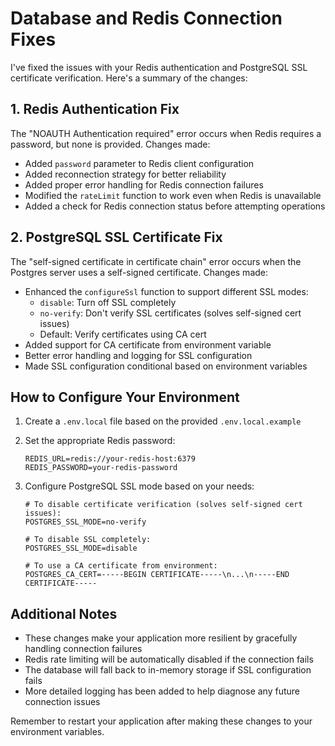 # Database and Redis Connection Fixes

I've fixed the issues with your Redis authentication and PostgreSQL SSL certificate verification. Here's a summary of the changes:

## 1. Redis Authentication Fix

The "NOAUTH Authentication required" error occurs when Redis requires a password, but none is provided. Changes made:

- Added `password` parameter to Redis client configuration
- Added reconnection strategy for better reliability
- Added proper error handling for Redis connection failures
- Modified the `rateLimit` function to work even when Redis is unavailable
- Added a check for Redis connection status before attempting operations

## 2. PostgreSQL SSL Certificate Fix

The "self-signed certificate in certificate chain" error occurs when the Postgres server uses a self-signed certificate. Changes made:

- Enhanced the `configureSsl` function to support different SSL modes:
  - `disable`: Turn off SSL completely
  - `no-verify`: Don't verify SSL certificates (solves self-signed cert issues)
  - Default: Verify certificates using CA cert
- Added support for CA certificate from environment variable
- Better error handling and logging for SSL configuration
- Made SSL configuration conditional based on environment variables

## How to Configure Your Environment

1. Create a `.env.local` file based on the provided `.env.local.example`
2. Set the appropriate Redis password:
   ```
   REDIS_URL=redis://your-redis-host:6379
   REDIS_PASSWORD=your-redis-password
   ```

3. Configure PostgreSQL SSL mode based on your needs:
   ```
   # To disable certificate verification (solves self-signed cert issues):
   POSTGRES_SSL_MODE=no-verify
   
   # To disable SSL completely:
   POSTGRES_SSL_MODE=disable
   
   # To use a CA certificate from environment:
   POSTGRES_CA_CERT=-----BEGIN CERTIFICATE-----\n...\n-----END CERTIFICATE-----
   ```

## Additional Notes

- These changes make your application more resilient by gracefully handling connection failures
- Redis rate limiting will be automatically disabled if the connection fails
- The database will fall back to in-memory storage if SSL configuration fails
- More detailed logging has been added to help diagnose any future connection issues

Remember to restart your application after making these changes to your environment variables.
